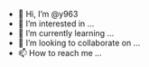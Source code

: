 - 👋 Hi, I’m @y963
- 👀 I’m interested in ...
- 🌱 I’m currently learning ...
- 💞️ I’m looking to collaborate on ...
- 📫 How to reach me ...

<!---
y963/y963 is a ✨ special ✨ repository because its `README.md` (this file) appears on your GitHub profile.
You can click the Preview link to take a look at your changes.
--->

